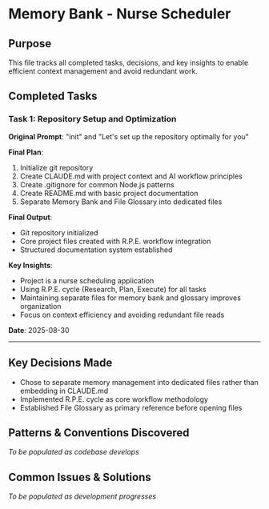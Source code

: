 # Memory Bank - Nurse Scheduler

## Purpose
This file tracks all completed tasks, decisions, and key insights to enable efficient context management and avoid redundant work.

## Completed Tasks

### Task 1: Repository Setup and Optimization
**Original Prompt**: "init" and "Let's set up the repository optimally for you"

**Final Plan**:
1. Initialize git repository
2. Create CLAUDE.md with project context and AI workflow principles
3. Create .gitignore for common Node.js patterns
4. Create README.md with basic project documentation
5. Separate Memory Bank and File Glossary into dedicated files

**Final Output**: 
- Git repository initialized
- Core project files created with R.P.E. workflow integration
- Structured documentation system established

**Key Insights**:
- Project is a nurse scheduling application
- Using R.P.E. cycle (Research, Plan, Execute) for all tasks
- Maintaining separate files for memory bank and glossary improves organization
- Focus on context efficiency and avoiding redundant file reads

**Date**: 2025-08-30

---

## Key Decisions Made
- Chose to separate memory management into dedicated files rather than embedding in CLAUDE.md
- Implemented R.P.E. cycle as core workflow methodology
- Established File Glossary as primary reference before opening files

## Patterns & Conventions Discovered
*To be populated as codebase develops*

## Common Issues & Solutions
*To be populated as development progresses*